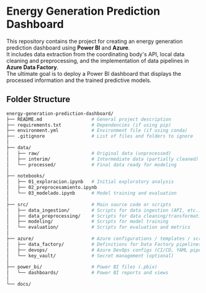 # Energy Generation Prediction Dashboard

This repository contains the project for creating an energy generation prediction dashboard using **Power BI** and **Azure**.  
It includes data extraction from the coordinating body's API, local data cleaning and preprocessing, and the implementation of data pipelines in **Azure Data Factory**.  
The ultimate goal is to deploy a Power BI dashboard that displays the processed information and the trained predictive models.

## Folder Structure

```bash
energy-generation-prediction-dashboard/
├── README.md                  # General project description
├── requirements.txt           # Dependencies (if using pip)
├── environment.yml            # Environment file (if using conda)
├── .gitignore                 # List of files and folders to ignore
│
├── data/
│   ├── raw/                   # Original data (unprocessed)
│   ├── interim/               # Intermediate data (partially cleaned)
│   └── processed/             # Final data ready for modeling
│
├── notebooks/
│   ├── 01_exploracion.ipynb   # Initial exploratory analysis
│   ├── 02_preprocesamiento.ipynb
│   └── 03_modelado.ipynb      # Model training and evaluation
│
├── src/                       # Main source code or scripts
│   ├── data_ingestion/        # Scripts for data ingestion (API, etc.)
│   ├── data_preprocessing/    # Scripts for data cleaning/transformation
│   ├── modeling/              # Scripts for model training
│   └── evaluation/            # Scripts for evaluation and metrics
│
├── azure/                     # Azure configurations / templates / scripts
│   ├── data_factory/          # Definitions for Data Factory pipelines
│   ├── devops/                # Azure DevOps configs (CI/CD, YAML pipelines)
│   └── key_vault/             # Secret management (optional)
│
├── power_bi/                  # Power BI files (.pbix)
│   └── dashboards/            # Power BI reports and views
│
└── docs/
